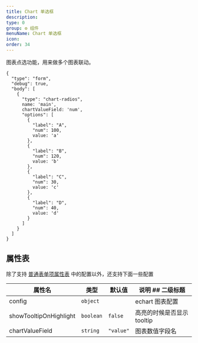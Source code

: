 ```yaml
---
title: Chart 单选框
description:
type: 0
group: ⚙ 组件
menuName: Chart 单选框
icon:
order: 34
---
```


图表点选功能，用来做多个图表联动。

```schema: scope="body"
{
  "type": "form",
  "debug": true,
  "body": [
    {
      "type": "chart-radios",
      name: 'main',
      chartValueField: 'num',
      "options": [
        {
          "label": "A",
          "num": 100,
          value: 'a'
        },
        {
          "label": "B",
          "num": 120,
          value: 'b'
        },
        {
          "label": "C",
          "num": 30,
          value: 'c'
        },
        {
          "label": "D",
          "num": 40,
          value: 'd'
        }
      ]
    }
  ]
}
```

## 属性表

除了支持 [普通表单项属性表](./formitem#%E5%B1%9E%E6%80%A7%E8%A1%A8) 中的配置以外，还支持下面一些配置

| 属性名                 | 类型      | 默认值    | 说明 ## 二级标题           |
| ---------------------- | --------- | --------- | -------------------------- |
| config                 | `object`  |           | echart 图表配置            |
| showTooltipOnHighlight | `boolean` | `false`   | 高亮的时候是否显示 tooltip |
| chartValueField        | `string`  | `"value"` | 图表数值字段名             |
